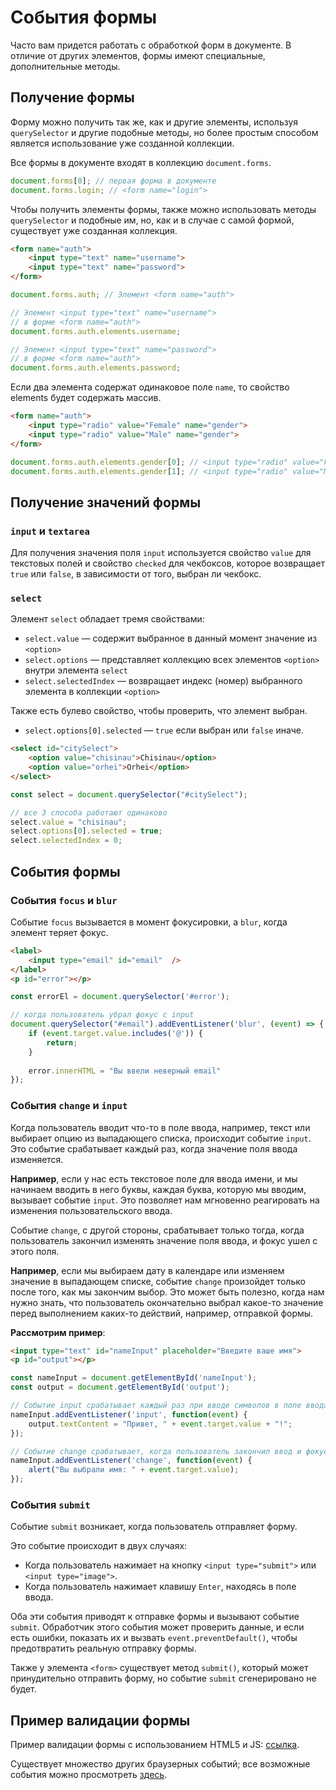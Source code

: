 # События формы

Часто вам придется работать с обработкой форм в документе. В отличие от других элементов, формы имеют специальные, дополнительные методы.

## Получение формы

Форму можно получить так же, как и другие элементы, используя `querySelector` и другие подобные методы, но более простым способом является использование уже созданной коллекции.

Все формы в документе входят в коллекцию `document.forms`.

```js
document.forms[0]; // первая форма в документе
document.forms.login; // <form name="login">
```

Чтобы получить элементы формы, также можно использовать методы `querySelector` и подобные им, но, как и в случае с самой формой, существует уже созданная коллекция.

```html
<form name="auth">
    <input type="text" name="username">
    <input type="text" name="password">
</form>
```

```js
document.forms.auth; // Элемент <form name="auth">

// Элемент <input type="text" name="username"> 
// в форме <form name="auth">
document.forms.auth.elements.username;

// Элемент <input type="text" name="password">
// в форме <form name="auth">
document.forms.auth.elements.password; 
```

Если два элемента содержат одинаковое поле `name`, то свойство elements будет содержать массив.

```html
<form name="auth">
    <input type="radio" value="Female" name="gender">
    <input type="radio" value="Male" name="gender">
</form>
```

```js
document.forms.auth.elements.gender[0]; // <input type="radio" value="Female" name="gender">
document.forms.auth.elements.gender[1]; // <input type="radio" value="Male" name="gender">
```

## Получение значений формы

### `input` и `textarea`

Для получения значения поля `input` используется свойство `value` для текстовых полей и свойство `checked` для чекбоксов, которое возвращает `true` или `false`, в зависимости от того, выбран ли чекбокс.

### `select`

Элемент `select` обладает тремя свойствами:

- `select.value` — содержит выбранное в данный момент значение из `<option>`
- `select.options` — представляет коллекцию всех элементов `<option>` внутри элемента `select`
- `select.selectedIndex` — возвращает индекс (номер) выбранного элемента в коллекции `<option>`

Также есть булево свойство, чтобы проверить, что элемент выбран.

- `select.options[0].selected` — `true` если выбран или `false` иначе.

```html
<select id="citySelect">
    <option value="chisinau">Chisinau</option>
    <option value="orhei">Orhei</option>
</select>
```

```js
const select = document.querySelector("#citySelect");

// все 3 способа работают одинаково
select.value = "chisinau";
select.options[0].selected = true; 
select.selectedIndex = 0;
```

## События формы

### События `focus` и `blur`

Событие `focus` вызывается в момент фокусировки, а `blur`, когда элемент теряет фокус. 

```html
<label>
    <input type="email" id="email"  />
</label>
<p id="error"></p>
```

```js
const errorEl = document.querySelector('#error');

// когда пользователь убрал фокус с input
document.querySelector("#email").addEventListener('blur', (event) => {
    if (event.target.value.includes('@')) {
        return;
    }
    
    error.innerHTML = "Вы ввели неверный email"
});
```

### События `change` и `input`

Когда пользователь вводит что-то в поле ввода, например, текст или выбирает опцию из выпадающего списка, происходит событие `input`. Это событие срабатывает каждый раз, когда значение поля ввода изменяется.

**Например**, если у нас есть текстовое поле для ввода имени, и мы начинаем вводить в него буквы, каждая буква, которую мы вводим, вызывает событие `input`. Это позволяет нам мгновенно реагировать на изменения пользовательского ввода.

Событие `change`, с другой стороны, срабатывает только тогда, когда пользователь закончил изменять значение поля ввода, и фокус ушел с этого поля. 

**Например**, если мы выбираем дату в календаре или изменяем значение в выпадающем списке, событие `change` произойдет только после того, как мы закончим выбор. Это может быть полезно, когда нам нужно знать, что пользователь окончательно выбрал какое-то значение перед выполнением каких-то действий, например, отправкой формы.


**Рассмотрим пример**:


```html
<input type="text" id="nameInput" placeholder="Введите ваше имя">
<p id="output"></p>
```

```js
const nameInput = document.getElementById('nameInput');
const output = document.getElementById('output');

// Событие input срабатывает каждый раз при вводе символов в поле ввода
nameInput.addEventListener('input', function(event) {
    output.textContent = "Привет, " + event.target.value + "!";
});

// Событие change срабатывает, когда пользователь закончил ввод и фокус ушел с поля
nameInput.addEventListener('change', function(event) {
    alert("Вы выбрали имя: " + event.target.value);
});
```

### События `submit`

Событие `submit` возникает, когда пользователь отправляет форму.

Это событие происходит в двух случаях:

- Когда пользователь нажимает на кнопку `<input type="submit">` или `<input type="image">`.
- Когда пользователь нажимает клавишу `Enter`, находясь в поле ввода.

Оба эти события приводят к отправке формы и вызывают событие `submit`. Обработчик этого события может проверить данные, и если есть ошибки, показать их и вызвать `event.preventDefault()`, чтобы предотвратить реальную отправку формы.

Также у элемента `<form>` существует метод `submit()`, который может принудительно отправить форму, но событие `submit` сгенерировано не будет.

## Пример валидации формы

Пример валидации формы с использованием HTML5 и JS: [ссылка](../../samples/11_dom_II/sample_01_validation.html).

Существует множество других браузерных событий; все возможные события можно просмотреть [здесь](https://developer.mozilla.org/ru/docs/Web/Events).
